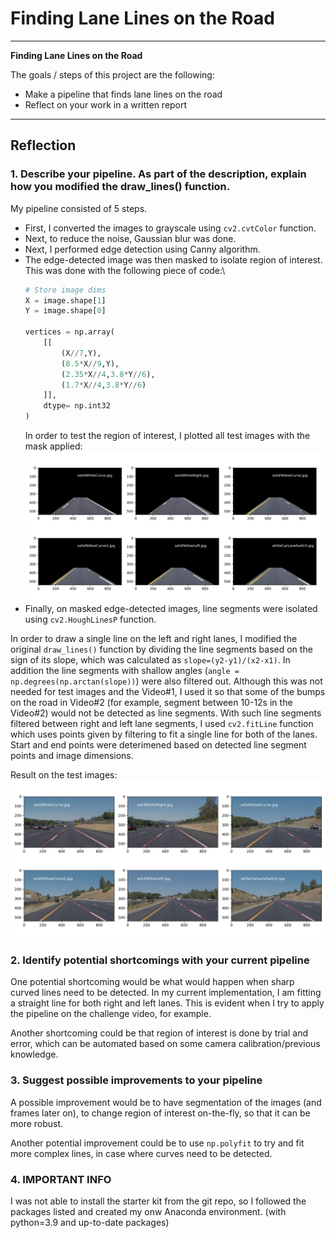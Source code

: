 # **Finding Lane Lines on the Road** 

---

**Finding Lane Lines on the Road**

The goals / steps of this project are the following:
* Make a pipeline that finds lane lines on the road
* Reflect on your work in a written report


[//]: # (Image References)

[test_images]: ./test_images_writeup.png "Test images"
[test_mask]: ./test_images_masked.png "Test region of interest"
---

## Reflection

### 1. Describe your pipeline. As part of the description, explain how you modified the draw_lines() function.

My pipeline consisted of 5 steps. 
* First, I converted the images to grayscale using `cv2.cvtColor` function.
* Next, to reduce the noise, Gaussian blur was done.
* Next, I performed edge detection using Canny algorithm.
* The edge-detected image was then masked to isolate region of interest. This was done with the following piece of code:\
    ``` python
    # Store image dims
    X = image.shape[1]
    Y = image.shape[0]

    vertices = np.array(
        [[
            (X//7,Y),
            (8.5*X//9,Y),
            (2.35*X//4,3.8*Y//6),
            (1.7*X//4,3.8*Y//6)
        ]], 
        dtype= np.int32
    )
    ```
    In order to test the region of interest, I plotted all test images with the mask applied:\
    ![alt text][test_mask]
* Finally, on masked edge-detected images, line segments were isolated using `cv2.HoughLinesP` function. 

In order to draw a single line on the left and right lanes, I modified the original `draw_lines()` function by dividing the line segments based on the sign of its slope, which was calculated as `slope=(y2-y1)/(x2-x1)`. In addition the line segments with shallow angles (`angle = np.degrees(np.arctan(slope))`) were also filtered out. Although this was not needed for test images and the Video#1, I used it so that some of the bumps on the road in Video#2 (for example, segment between 10-12s in the Video#2) would not be detected as line segments. With such line segments filtered between right and left lane segments, I used `cv2.fitLine` function which uses points given by filtering to fit a single line for both of the lanes. Start and end points were deterimened based on detected line segment points and image dimensions.


Result on the test images:
![alt text][test_images]


### 2. Identify potential shortcomings with your current pipeline


One potential shortcoming would be what would happen when sharp curved lines need to be detected. In my current implementation, I am fitting a straight line for both right and left lanes. This is evident when I try to apply the pipeline on the challenge video, for example.

Another shortcoming could be that region of interest is done by trial and error, which can be automated based on some camera calibration/previous knowledge.


### 3. Suggest possible improvements to your pipeline

A possible improvement would be to have segmentation of the images (and frames later on), to change region of interest on-the-fly, so that it can be more robust.

Another potential improvement could be to use `np.polyfit` to try and fit more complex lines, in case where curves need to be detected.

### 4. IMPORTANT INFO
I was not able to install the starter kit from the git repo, so I followed the packages listed and created my onw Anaconda environment. (with python=3.9 and up-to-date packages)
